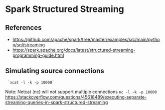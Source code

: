 # Spark Structured Streaming

## References

- https://github.com/apache/spark/tree/master/examples/src/main/python/sql/streaming
- https://spark.apache.org/docs/latest/structured-streaming-programming-guide.html

## Simulating source connections

     `ncat -l -k -p 10000`
Note: Netcat (nc) will not support multiple connections
      `nc -l -k -p 10000`
https://stackoverflow.com/questions/45618489/executing-separate-streaming-queries-in-spark-structured-streaming

